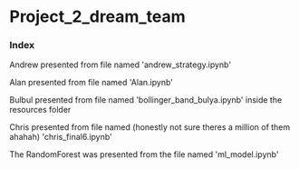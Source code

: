 # Project_2_dream_team

### Index

Andrew presented from file named 'andrew_strategy.ipynb'

Alan presented from file named 'Alan.ipynb'

Bulbul presented from file named 'bollinger_band_bulya.ipynb' inside the resources folder

Chris presented from file named (honestly not sure theres a million of them ahahah) 'chris_final6.ipynb'

The RandomForest was presented from the file named 'ml_model.ipynb'